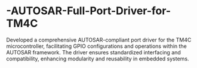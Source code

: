 # -AUTOSAR-Full-Port-Driver-for-TM4C
Developed a comprehensive AUTOSAR-compliant port driver for the TM4C microcontroller, facilitating GPIO configurations and operations within the AUTOSAR framework. The driver ensures standardized interfacing and compatibility, enhancing modularity and reusability in embedded systems.
